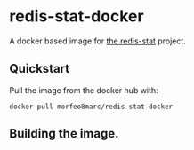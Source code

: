 # redis-stat-docker
A docker based image for [the redis-stat](https://github.com/junegunn/redis-stat) project.

## Quickstart
Pull the image from the docker hub with:
```
docker pull morfeo8marc/redis-stat-docker
```

## Building the image.
